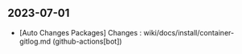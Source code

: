 
## 2023-07-01
 * [Auto Changes Packages] Changes : wiki/docs/install/container-gitlog.md (github-actions[bot])
